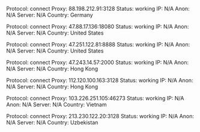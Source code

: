 Protocol: connect
Proxy: 88.198.212.91:3128
Status: working
IP: N/A
Anon: N/A
Server: N/A
Country: Germany

Protocol: connect
Proxy: 47.88.17.136:18080
Status: working
IP: N/A
Anon: N/A
Server: N/A
Country: United States

Protocol: connect
Proxy: 47.251.122.81:8888
Status: working
IP: N/A
Anon: N/A
Server: N/A
Country: United States

Protocol: connect
Proxy: 47.243.14.57:2000
Status: working
IP: N/A
Anon: N/A
Server: N/A
Country: Hong Kong

Protocol: connect
Proxy: 112.120.100.163:3128
Status: working
IP: N/A
Anon: N/A
Server: N/A
Country: Hong Kong

Protocol: connect
Proxy: 103.226.251.105:46273
Status: working
IP: N/A
Anon: N/A
Server: N/A
Country: Vietnam

Protocol: connect
Proxy: 213.230.122.20:3128
Status: working
IP: N/A
Anon: N/A
Server: N/A
Country: Uzbekistan

